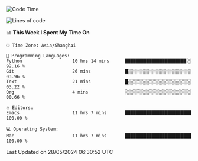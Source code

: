 <!--START_SECTION:waka-->
![Code Time](http://img.shields.io/badge/Code%20Time-1%2C972%20hrs%2036%20mins-blue)

![Lines of code](https://img.shields.io/badge/From%20Hello%20World%20I%27ve%20Written-308.0%20thousand%20lines%20of%20code-blue)

📊 **This Week I Spent My Time On** 

```text
🕑︎ Time Zone: Asia/Shanghai

💬 Programming Languages: 
Python                   10 hrs 14 mins      ███████████████████████░░   92.16 % 
Git                      26 mins             █░░░░░░░░░░░░░░░░░░░░░░░░   03.96 % 
Text                     21 mins             █░░░░░░░░░░░░░░░░░░░░░░░░   03.22 % 
Org                      4 mins              ░░░░░░░░░░░░░░░░░░░░░░░░░   00.66 % 

🔥 Editors: 
Emacs                    11 hrs 7 mins       █████████████████████████   100.00 % 

💻 Operating System: 
Mac                      11 hrs 7 mins       █████████████████████████   100.00 % 
```


 Last Updated on 28/05/2024 06:30:52 UTC
<!--END_SECTION:waka-->
